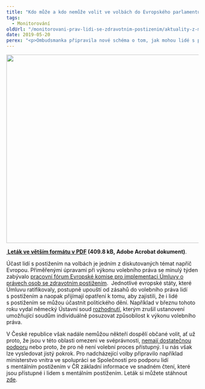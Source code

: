 ```yaml
---
title: "Kdo může a kdo nemůže volit ve volbách do Evropského parlamentu?"
tags:
  - Monitorování
oldUrl: "/monitorovani-prav-lidi-se-zdravotnim-postizenim/aktuality-z-monitorovani/aktuality-z-monitorovani-2019/kdo-muze-a-kdo-nemuze-volit-ve-volbach-do-evropskeho-parlamentu/"
date: 2019-05-20
perex: "<p>Ombudsmanka připravila nové schéma o tom, jak mohou lidé s postižením volit do Evropského parlamentu. Na rozdíl od voleb do obecního zastupitelstva mají v těchto volbách také možnost volit prostřednictvím voličského průkazu, pokud si přejí volit mimo svůj volební okrsek, například proto, že jejich běžná volební místnost není bezbariérová.     </p>"
---
```


<!-- imported from the old website -->

<p><img src="https://www.ochrance.cz/uploads/RTEmagicC_letak_volby_CRPD.png.png" width="640" height="492" alt="" /></p><p><b><a title="Otevření do nového okna" href="/uploads-import/CRPD/obrazky/Volby_a_lide_se_zdravotnim_postizenim_EP.pdf" target="_blank"><img alt="" src="https://www.ochrance.cz/typo3/ext/od_linkdesc/icons/pdf.gif" class="od_linkdesc_icon" /> Leták ve větším formátu v PDF</a> (409.8 kB, Adobe Acrobat dokument)</b>.</p><p>Účast lidí s postižením na volbách je jedním z diskutovaných témat napříč Evropou. Přiměřenými úpravami při výkonu volebního práva se minulý týden zabývalo <a href="https://ec.europa.eu/social/main.jsp?langId=en&amp;catId=88&amp;eventsId=1400&amp;furtherEvents=yes" target="_blank">pracovní fórum Evropské komise pro implementaci Úmluvy o právech osob se zdravotním postižením</a>.  Jednotlivé evropské státy, které Úmluvu ratifikovaly, postupně upouští od zásahů do volebního práva lidí s postižením a naopak přijímají opatření k tomu, aby zajistili, že i lidé s postižením se můžou účastnit politického dění. Například v březnu tohoto roku vydal německý Ústavní soud <a href="https://www.bundesverfassungsgericht.de/SharedDocs/Pressemitteilungen/DE/2019/bvg19-013.html" target="_blank">rozhodnutí</a>, kterým zrušil ustanovení umožňující soudům individuálně posuzovat způsobilost k výkonu volebního práva. </p> <p>V České republice však nadále nemůžou někteří dospělí občané volit, ať už proto, že jsou v této oblasti omezeni ve svéprávnosti, <a href="https://www.ceska-justice.cz/2019/02/ombudsmanka-nekteri-lide-domovech-nevedeli-ze-jsou-volby/" target="_blank">nemají dostatečnou podporu</a> nebo proto, že pro ně není volební proces přístupný. I u nás však lze vysledovat jistý pokrok. Pro nadcházející volby připravilo například ministerstvo vnitra ve spolupráci se Společností pro podporu lidí s mentálním postižením v ČR základní informace ve snadném čtení, které jsou přístupné i lidem s mentálním postižením. Leták si můžete stáhnout <a href="https://www.mvcr.cz/clanek/volby-volby-do-evropskeho-parlamentu.aspx" target="_blank">zde</a>. </p><br />
